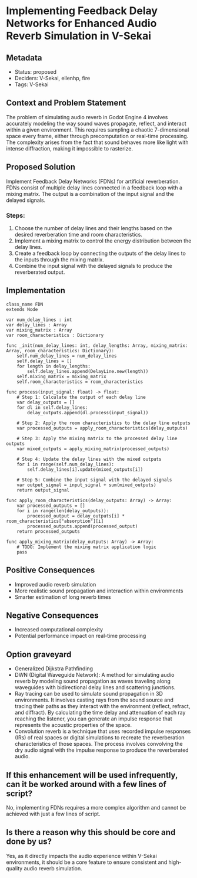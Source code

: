 # Implementing Feedback Delay Networks for Enhanced Audio Reverb Simulation in V-Sekai

## Metadata

- Status: proposed
- Deciders: V-Sekai, ellenhp, fire
- Tags: V-Sekai

## Context and Problem Statement

The problem of simulating audio reverb in Godot Engine 4 involves accurately modeling the way sound waves propagate, reflect, and interact within a given environment. This requires sampling a chaotic 7-dimensional space every frame, either through precomputation or real-time processing. The complexity arises from the fact that sound behaves more like light with intense diffraction, making it impossible to rasterize.

## Proposed Solution

Implement Feedback Delay Networks (FDNs) for artificial reverberation. FDNs consist of multiple delay lines connected in a feedback loop with a mixing matrix. The output is a combination of the input signal and the delayed signals.

### Steps:

1. Choose the number of delay lines and their lengths based on the desired reverberation time and room characteristics.
2. Implement a mixing matrix to control the energy distribution between the delay lines.
3. Create a feedback loop by connecting the outputs of the delay lines to the inputs through the mixing matrix.
4. Combine the input signal with the delayed signals to produce the reverberated output.

## Implementation

```gdscript
class_name FDN
extends Node

var num_delay_lines : int
var delay_lines : Array
var mixing_matrix : Array
var room_characteristics : Dictionary

func _init(num_delay_lines: int, delay_lengths: Array, mixing_matrix: Array, room_characteristics: Dictionary):
    self.num_delay_lines = num_delay_lines
    self.delay_lines = []
    for length in delay_lengths:
        self.delay_lines.append(DelayLine.new(length))
    self.mixing_matrix = mixing_matrix
    self.room_characteristics = room_characteristics

func process(input_signal: float) -> float:
    # Step 1: Calculate the output of each delay line
    var delay_outputs = []
    for dl in self.delay_lines:
        delay_outputs.append(dl.process(input_signal))

    # Step 2: Apply the room characteristics to the delay line outputs
    var processed_outputs = apply_room_characteristics(delay_outputs)

    # Step 3: Apply the mixing matrix to the processed delay line outputs
    var mixed_outputs = apply_mixing_matrix(processed_outputs)

    # Step 4: Update the delay lines with the mixed outputs
    for i in range(self.num_delay_lines):
        self.delay_lines[i].update(mixed_outputs[i])

    # Step 5: Combine the input signal with the delayed signals
    var output_signal = input_signal + sum(mixed_outputs)
    return output_signal

func apply_room_characteristics(delay_outputs: Array) -> Array:
    var processed_outputs = []
    for i in range(len(delay_outputs)):
        processed_output = delay_outputs[i] * room_characteristics["absorption"][i]
        processed_outputs.append(processed_output)
    return processed_outputs

func apply_mixing_matrix(delay_outputs: Array) -> Array:
    # TODO: Implement the mixing matrix application logic
    pass
```

## Positive Consequences

- Improved audio reverb simulation
- More realistic sound propagation and interaction within environments
- Smarter estimation of long reverb times

## Negative Consequences

- Increased computational complexity
- Potential performance impact on real-time processing

## Option graveyard

* Generalized Dijkstra Pathfinding
* DWN (Digital Waveguide Network): A method for simulating audio reverb by modeling sound propagation as waves traveling along waveguides with bidirectional delay lines and scattering junctions.
* Ray tracing can be used to simulate sound propagation in 3D environments. It involves casting rays from the sound source and tracing their paths as they interact with the environment (reflect, refract, and diffract). By calculating the time delay and attenuation of each ray reaching the listener, you can generate an impulse response that represents the acoustic properties of the space.
* Convolution reverb is a technique that uses recorded impulse responses (IRs) of real spaces or digital simulations to recreate the reverberation characteristics of those spaces. The process involves convolving the dry audio signal with the impulse response to produce the reverberated audio.

## If this enhancement will be used infrequently, can it be worked around with a few lines of script?

No, implementing FDNs requires a more complex algorithm and cannot be achieved with just a few lines of script.

## Is there a reason why this should be core and done by us?

Yes, as it directly impacts the audio experience within V-Sekai environments, it should be a core feature to ensure consistent and high-quality audio reverb simulation.